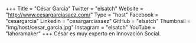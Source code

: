 +++
Title = "César García"
Twitter = "elsatch"
Website = "http://www.cesargarciasaez.com/"
Type = "host"
Facebook = "cesargarcia"
Linkedin = "cesargarciasaez"
GitHub = "elsatch"
Thumbnail = "img/host/cesar_garcia.jpg"
Instagram = "elsatch"
YouTube = "lahoramaker"
+++
César es muy experto en Innovación Social.
